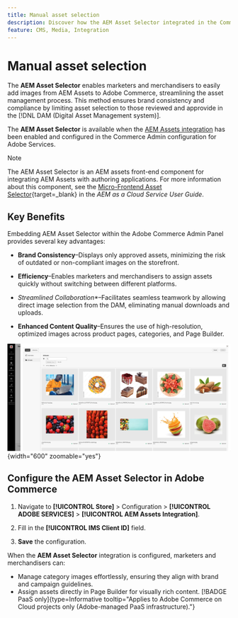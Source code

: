 ```yaml
---
title: Manual asset selection
description: Discover how the AEM Asset Selector integrated in the Commerce Admin helps marketers and merchandisers easily add images from AEM Assets to Adobe Commerce, streamlining asset management.
feature: CMS, Media, Integration
---
```

# Manual asset selection

The **AEM Asset Selector** enables marketers and merchandisers to easily add images from AEM Assets to Adobe Commerce, streamlining the asset management process. This method ensures brand consistency and compliance by limiting asset selection to those reviewed and approvide in the [!DNL DAM (Digital Asset Management system)].

The **AEM Asset Selector** is available when the [AEM Assets integration](../overview.md) has been enabled and configured  in the Commerce Admin configuration for Adobe Services.

>[!NOTE]
>
> The AEM Asset Selector is an AEM assets front-end component for integrating AEM Assets with authoring applications. For more information about this component, see the [Micro-Frontend Asset Selector](https://experienceleague.adobe.com/en/docs/experience-manager-cloud-service/content/assets/manage/asset-selector/overview-asset-selector){target=_blank} in the *AEM as a Cloud Service User Guide*.

## Key Benefits

Embedding AEM Asset Selector within the Adobe Commerce Admin Panel provides several key advantages:

* **Brand Consistency**–Displays only approved assets, minimizing the risk of outdated or non-compliant images on the storefront.

* **Efficiency**–Enables marketers and merchandisers to assign assets quickly without switching between different platforms.

* *Streamlined Collaboration**–Facilitates seamless teamwork by allowing direct image selection from the DAM, eliminating manual downloads and uploads.

* **Enhanced Content Quality**–Ensures the use of high-resolution, optimized images across product pages, categories, and Page Builder.

![Asset Selector](../assets/asset-selector.png){width="600" zoomable="yes"}

## Configure the AEM Asset Selector in Adobe Commerce

1. Navigate to **[!UICONTROL Store]** > Configuration > **[!UICONTROL ADOBE SERVICES]** > **[!UICONTROL AEM Assets Integration]**.

1. Fill in the **[!UICONTROL IMS Client ID]** field.

1. **Save** the configuration.

When the **AEM Asset Selector** integration is configured, marketers and merchandisers can:

* Manage category images effortlessly, ensuring they align with brand and campaign guidelines.
* Assign assets directly in Page Builder for visually rich content. [!BADGE PaaS only]{type=Informative tooltip="Applies to Adobe Commerce on Cloud projects only (Adobe-managed PaaS infrastructure)."}
